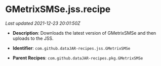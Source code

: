 # GMetrixSMSe.jss.recipe

_Last updated 2021-12-23 20:01:50Z_

- **Description**: Downloads the latest version of GMetrixSMSe and then uploads to the JSS.

- **Identifier**: `com.github.dataJAR-recipes.jss.GMetrixSMSe`

- **Parent Recipes**: `com.github.dataJAR-recipes.pkg.GMetrixSMSe`
